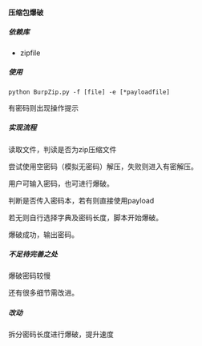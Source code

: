 #### 压缩包爆破

##### 依赖库

- zipfile



##### 使用

`python BurpZip.py -f [file] -e [*payloadfile]`

有密码则出现操作提示



##### 实现流程

读取文件，判读是否为zip压缩文件

尝试使用空密码（模拟无密码）解压，失败则进入有密解压。

用户可输入密码，也可进行爆破。

判断是否传入密码本，若有则直接使用payload

若无则自行选择字典及密码长度，脚本开始爆破。

爆破成功，输出密码。



##### 不足待完善之处

爆破密码较慢

还有很多细节需改进。



##### 改动

拆分密码长度进行爆破，提升速度


